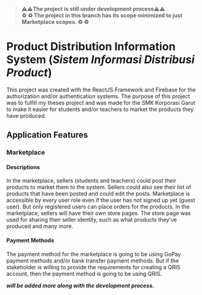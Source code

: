 > **⚠️⚠️The project is still under development process:warning:⚠️**   
> **:recycle: :recycle: The project in this branch has its scope minimized to just Marketplace scopes. :recycle: :recycle:**
# Product Distribution Information System (_Sistem Informasi Distribusi Product_)

This project was created with the ReactJS Framework and Firebase for the authorization and/or authentication systems.
The purpose of this project was to fulfill my theses project and was made for the SMK Korporasi Garut to make it easier for students and/or teachers to market the products they have produced.
  
## Application Features
### Marketplace  
#### Descriptions
In the marketplace, sellers (students and teachers) could post their products to market them to the system. Sellers could also see their list of products that have been posted and could edit the posts. Marketplace is accessible by every user role even if the user has not signed up yet (guest user). But only registered users can place orders for the products.
In the marketplace, sellers will have their own store pages. The store page was used for sharing their seller identity, such as what products they've produced and many more.  
#### Payment Methods
The payment method for the marketplace is going to be using GoPay payment methods and/or bank transfer payment methods. But if the stakeholder is willing to provide the requirements for creating a QRIS account, then the payment method is going to be using QRIS.  
  
  
**_will be added more along with the development process._**
